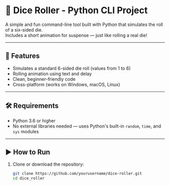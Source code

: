 # 🎲 Dice Roller - Python CLI Project

A simple and fun command-line tool built with Python that simulates the roll of a six-sided die.  
Includes a short animation for suspense — just like rolling a real die!

---

## 🚀 Features

- Simulates a standard 6-sided die roll (values from 1 to 6)
- Rolling animation using text and delay
- Clean, beginner-friendly code
- Cross-platform (works on Windows, macOS, Linux)

---

## 🛠️ Requirements

- Python 3.6 or higher
- No external libraries needed — uses Python's built-in `random`, `time`, and `sys` modules

---

## ▶️ How to Run

1. Clone or download the repository:
   ```bash
   git clone https://github.com/yourusername/dice-roller.git
   cd dice_roller
